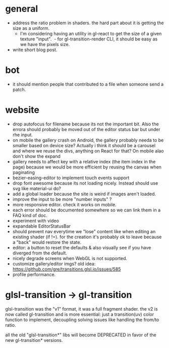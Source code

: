 # general

- address the ratio problem in shaders. the hard part about it is getting the size as a uniform.
  - I'm considering having an utility in gl-react to get the size of a given texture "input".
  - for gl-transition-render CLI, it should be easy as we have the pixels size.
- write short blog post.

# bot

- it should mention people that contributed to a file when someone send a patch.

# website

- drop autofocus for filename because its not the important bit. Also the errora should probably be moved out of the editor status bar but under rhe input.
- on mobile the gallery crash on Android, the gallery probably needa to be smaller based on device size? Actually i think it should be a carousel and where we reuse the divs, anything on React for that? On mobile alao don't show the expand
- gallery needs to affect key with a relative index (the item index in the page) because we would be more efficient by reusing the canvas when paginating
- bezier-easing-editor to implement touch events support
- drop font awesome because its not loading nicely. Instead should use svg like material-ui do?
- add a global loader because the site is weird if images aren't loaded.
- improve the input to be more "number inputs" ?
- more responsive editor. check it works on mobile.
- each error should be documented somewhere so we can link them in a FAQ kind of doc.
- experiment with video
- expandable EditorStatusBar
- should prevent nav everytime we "lose" content like when editing an existing shader (if !=). for the creation it's probably ok to leave because a "back" would restore the state.
- editor: a button to reset the defaults & also visually see if you have diverged from the default.
- nicely degrade screens when WebGL is not supported.
- customize gallery/editor imgs? old idea: https://github.com/gre/transitions.glsl.io/issues/585
- profile performance.

# glsl-transition -> gl-transition

glsl-transition was the "v1" format, it was a full fragment shader. the v2 is now called gl-transition and is more essential: just a transition(uv) color function to implement, decoupling solving issues like handling the from/to ratio.

all the old "glsl-transition*" libs will become DEPRECATED in favor of the new gl-transition* versions.
